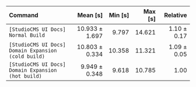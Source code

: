 | Command | Mean [s] | Min [s] | Max [s] | Relative |
|:---|---:|---:|---:|---:|
| `[StudioCMS UI Docs] Normal Build` | 10.933 ± 1.697 | 9.797 | 14.621 | 1.10 ± 0.17 |
| `[StudioCMS UI Docs] Domain Expansion (cold build)` | 10.803 ± 0.334 | 10.358 | 11.321 | 1.09 ± 0.05 |
| `[StudioCMS UI Docs] Domain Expansion (hot build)` | 9.949 ± 0.348 | 9.618 | 10.785 | 1.00 |

